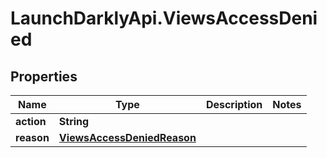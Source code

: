 # LaunchDarklyApi.ViewsAccessDenied

## Properties

Name | Type | Description | Notes
------------ | ------------- | ------------- | -------------
**action** | **String** |  | 
**reason** | [**ViewsAccessDeniedReason**](ViewsAccessDeniedReason.md) |  | 


